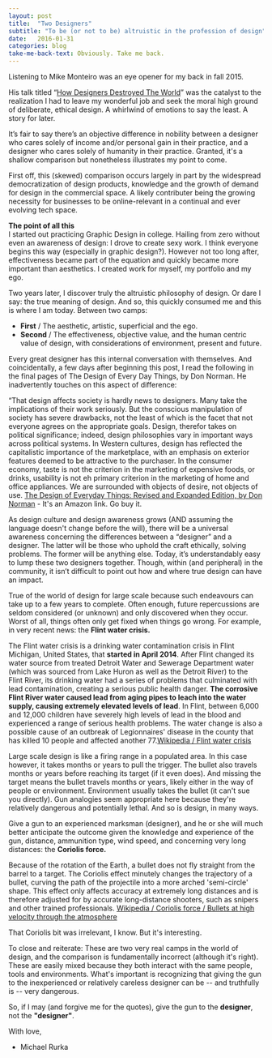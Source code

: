 ```yaml
---
layout: post
title:  "Two Designers"
subtitle: "To be (or not to be) altruistic in the profession of design"
date:   2016-01-31
categories: blog
take-me-back-text: Obviously. Take me back.
---
```


Listening to Mike Monteiro was an eye opener for my back in fall 2015.

His talk titled “<a href="https://www.youtube.com/watch?v=J0ucEt-La9w" target="_blank">How Designers Destroyed The World</a>” was the catalyst to the realization I had to leave my wonderful job and seek the moral high ground of deliberate, ethical design. A whirlwind of emotions to say the least. A story for later.

It’s fair to say there’s an objective difference in nobility between a designer who cares solely of income and/or personal gain in their practice, and a designer who cares solely of humanity in their practice. Granted, it's a shallow comparison but nonetheless illustrates my point to come.

First off, this (skewed) comparison occurs largely in part by the widespread democratization of design products, knowledge and the growth of demand for design in the commercial space. A likely contributer being the growing necessity for businesses to be online-relevant in a continual and ever evolving tech space.

<b>The point of all this</b><br>
I started out practicing Graphic Design in college. Hailing from zero without even an awareness of design: I drove to create sexy work. I think everyone begins this way (especially in graphic design?). However not too long after, effectiveness became part of the equation and quickly became more important than aesthetics. I created work for myself, my portfolio and my ego.

Two years later, I discover truly the altruistic philosophy of design. Or dare I say: the true meaning of design. And so, this quickly consumed me and this is where I am today. Between two camps:

- <b>First</b> / The aesthetic, artistic, superficial and the ego.
- <b>Second</b> / The effectiveness, objective value, and the human centric value of design, with considerations of environment, present and future.

Every great designer has this internal conversation with themselves. And coincidentally, a few days after beginning this post, I read the following in the final pages of The Design of Every Day Things, by Don Norman. He inadvertently touches on this aspect of difference:

<p class="quote long">
“That design affects society is hardly news to designers. Many take the implications of their work seriously. But the conscious manipulation of society has severe drawbacks, not the least of which is the facet that not everyone agrees on the appropriate goals. Design, therefor takes on political significance; indeed, design philosophies vary in important ways across political systems. In Western cultures, design has reflected the capitalistic importance of the marketplace, with an emphasis on exterior features deemed to be attractive to the purchaser. In the consumer economy, taste is not the criterion in the marketing of expensive foods, or drinks, usability is not eh primary criterion in the marketing of home and office appliances. We are surrounded with objects of desire, not objects of use.
<span class="source"><a href="http://www.amazon.com/The-Design-Everyday-Things-Expanded/dp/0465050654/ref=pd_bxgy_14_img_2?ie=UTF8&refRID=02CXE7KMC5989M5GSQNM" target="_blank">The Design of Everyday Things: Revised and Expanded Edition, by Don Norman</a> - It's an Amazon link. Go buy it.</span>
</p>

As design culture and design awareness grows (AND assuming the language doesn't change before the will), there will be a universal awareness concerning the differences between a “designer” and a designer. The latter will be those who uphold the craft ethically, solving problems. The former will be anything else. Today, it’s understandably easy to lump these two designers together. Though, within (and peripheral) in the community, it isn’t difficult to point out how and where true design can have an impact.

True of the world of design for large scale because such endeavours can take up to a few years to complete. Often enough, future repercussions are seldom considered (or unknown) and only discovered when they occur. Worst of all, things often only get fixed when things go wrong. For example, in very recent news: the <b>Flint water crisis.</b>

<p class="quote long">
The Flint water crisis is a drinking water contamination crisis in Flint Michigan, United States, that <b>started in April 2014</b>. After Flint changed its water source from treated Detroit Water and Sewerage Department water (which was sourced from Lake Huron as well as the Detroit River) to the Flint River, its drinking water had a series of problems that culminated with lead contamination, creating a serious public health danger. <b>The corrosive Flint River water caused lead from aging pipes to leach into the water supply, causing extremely elevated levels of lead</b>. In Flint, between 6,000 and 12,000 children have severely high levels of lead in the blood and experienced a range of serious health problems. The water change is also a possible cause of an outbreak of Legionnaires' disease in the county that has killed 10 people and affected another 77.<span class="source"><a href="https://en.wikipedia.org/wiki/Flint_water_crisis" target="_blank">Wikipedia / Flint water crisis</a></span>
</p>

Large scale design is like a firing range in a populated area. In this case however, it takes months or years to pull the trigger. The bullet also travels months or years before reaching its target (if it even does). And missing the target means the bullet travels months or years, likely either in the way of people or environment. Environment usually takes the bullet (it can't sue you directly). Gun analogies seem appropriate here because they're relatively dangerous and potentially lethal. And so is design, in many ways.

Give a gun to an experienced marksman (designer), and he or she will much better anticipate the outcome given the knowledge and experience of the gun, distance, ammunition type, wind speed, and concerning very long distances: the <b>Coriolis force.</b>

<p class="quote long">
Because of the rotation of the Earth, a bullet does not fly straight from the barrel to a target. The Coriolis effect minutely changes the trajectory of a bullet, curving the path of the projectile into a more arched 'semi-circle' shape. This effect only affects accuracy at extremely long distances and is therefore adjusted for by accurate long-distance shooters, such as snipers and other trained professionals. <span class="source"><a href="https://en.wikipedia.org/wiki/Coriolis_force" target="_blank">Wikipedia / Coriolis force / Bullets at high velocity through the atmosphere</a></span>
</p>

That Coriolis bit was irrelevant, I know. But it's interesting.

To close and reiterate: These are two very real camps in the world of design, and the comparison is fundamentally incorrect (although it's right). These are easily mixed because they both interact with the same people, tools and environments. What's important is recognizing that giving the gun to the inexperienced or relatively careless designer can be -- and truthfully is -- very dangerous.

So, if I may (and forgive me for the quotes), give the gun to the <b>designer</b>, not the <b>"designer"</b>.

With love,

- Michael Rurka
